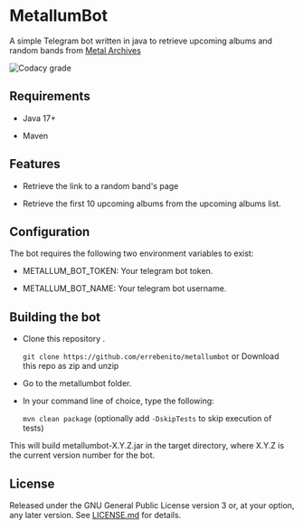 # MetallumBot

A simple Telegram bot written in java to retrieve upcoming albums and random bands from [Metal Archives](https://www.metal-archives.com/)

![Codacy grade](https://img.shields.io/codacy/grade/f90964df13e64e36a0c90e3542c108fd)

## Requirements

- Java 17+

- Maven

## Features

- Retrieve the link to a random band's page

- Retrieve the first 10 upcoming albums from the upcoming albums list.

## Configuration
The bot requires the following two environment variables to exist:

- METALLUM_BOT_TOKEN: Your telegram bot token.

- METALLUM_BOT_NAME: Your telegram bot username.

## Building the bot

- Clone this repository .

    `git clone https://github.com/errebenito/metallumbot` or Download this repo as zip and unzip

- Go to the metallumbot folder.

- In your command line of choice, type the following:

    `mvn clean package` (optionally add `-DskipTests` to skip execution of tests)

This will build metallumbot-X.Y.Z.jar in the target directory, where X.Y.Z is the current version number for the bot.

License
-------
Released under the GNU General Public License version 3 or, at your option, any later version.
See [LICENSE.md][license] for details.

[license]: LICENSE.md
